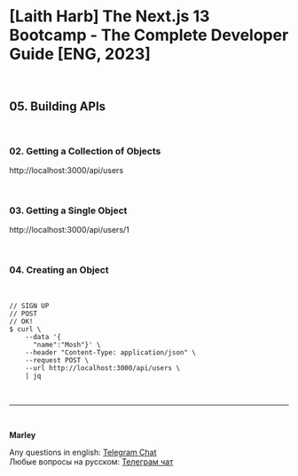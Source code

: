 # [Laith Harb] The Next.js 13 Bootcamp - The Complete Developer Guide [ENG, 2023]

<br/>

## 05. Building APIs

<br/>

### 02. Getting a Collection of Objects

http://localhost:3000/api/users

<br/>

### 03. Getting a Single Object

http://localhost:3000/api/users/1

<br/>

### 04. Creating an Object

<br/>

```
// SIGN UP
// POST
// OK!
$ curl \
    --data '{
      "name":"Mosh"}' \
    --header "Content-Type: application/json" \
    --request POST \
    --url http://localhost:3000/api/users \
    | jq
```

<br/>

---

<br/>

**Marley**

Any questions in english: <a href="https://jsdev.org/chat/">Telegram Chat</a>  
Любые вопросы на русском: <a href="https://jsdev.ru/chat/">Телеграм чат</a>
